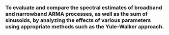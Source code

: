 ### To evaluate and compare the spectral estimates of broadband and narrowband ARMA processes, as well as the sum of sinusoids, by analyzing the effects of various parameters using appropriate methods such as the Yule-Walker approach.
